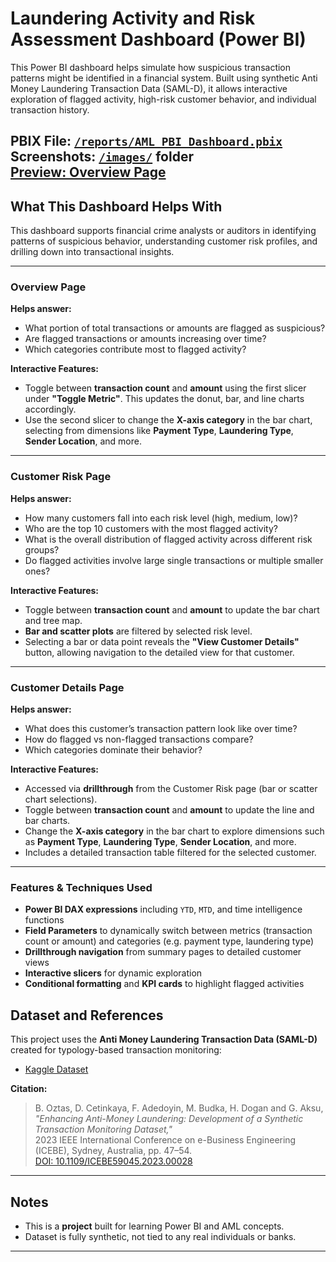 # Laundering Activity and Risk Assessment Dashboard (Power BI)

This Power BI dashboard helps simulate how suspicious transaction patterns might be identified in a financial system. Built using synthetic Anti Money Laundering Transaction Data (SAML-D), it allows interactive exploration of flagged activity, high-risk customer behavior, and individual transaction history.

PBIX File: [`/reports/AML_PBI_Dashboard.pbix`](./reports/AML_PBI_Dashboard.pbix)  
Screenshots: [`/images/`](./images) folder  
[Preview: Overview Page](https://github.com/JasmineShrestha11/Laundering-Activity-Report/blob/main/images/Overview.png)
---

## What This Dashboard Helps With

This dashboard supports financial crime analysts or auditors in identifying patterns of suspicious behavior, understanding customer risk profiles, and drilling down into transactional insights.

---

### Overview Page

**Helps answer:**
- What portion of total transactions or amounts are flagged as suspicious?
- Are flagged transactions or amounts increasing over time?
- Which categories contribute most to flagged activity?

**Interactive Features:**
- Toggle between **transaction count** and **amount** using the first slicer under **"Toggle Metric"**. This updates the donut, bar, and line charts accordingly.
- Use the second slicer to change the **X-axis category** in the bar chart, selecting from dimensions like **Payment Type**, **Laundering Type**, **Sender Location**, and more.

---

### Customer Risk Page

**Helps answer:**
- How many customers fall into each risk level (high, medium, low)?
- Who are the top 10 customers with the most flagged activity?
- What is the overall distribution of flagged activity across different risk groups?
- Do flagged activities involve large single transactions or multiple smaller ones?

**Interactive Features:**
- Toggle between **transaction count** and **amount** to update the bar chart and tree map.
- **Bar and scatter plots** are filtered by selected risk level.
- Selecting a bar or data point reveals the **"View Customer Details"** button, allowing navigation to the detailed view for that customer.

---

### Customer Details Page

**Helps answer:**
- What does this customer’s transaction pattern look like over time?
- How do flagged vs non-flagged transactions compare?
- Which categories dominate their behavior?

**Interactive Features:**
- Accessed via **drillthrough** from the Customer Risk page (bar or scatter chart selections).
- Toggle between **transaction count** and **amount** to update the line and bar charts.
- Change the **X-axis category** in the bar chart to explore dimensions such as **Payment Type**, **Laundering Type**, **Sender Location**, and more.
- Includes a detailed transaction table filtered for the selected customer.

---

### Features & Techniques Used

- **Power BI DAX expressions** including `YTD`, `MTD`, and time intelligence functions
- **Field Parameters** to dynamically switch between metrics (transaction count or amount) and categories (e.g. payment type, laundering type)
- **Drillthrough navigation** from summary pages to detailed customer views
- **Interactive slicers** for dynamic exploration
- **Conditional formatting** and **KPI cards** to highlight flagged activities

## Dataset and References

This project uses the **Anti Money Laundering Transaction Data (SAML-D)** created for typology-based transaction monitoring:

- [Kaggle Dataset](https://www.kaggle.com/datasets/berkanoztas/synthetic-transaction-monitoring-dataset-aml)

**Citation:**
> B. Oztas, D. Cetinkaya, F. Adedoyin, M. Budka, H. Dogan and G. Aksu,  
> _"Enhancing Anti-Money Laundering: Development of a Synthetic Transaction Monitoring Dataset,"_  
> 2023 IEEE International Conference on e-Business Engineering (ICEBE), Sydney, Australia, pp. 47–54.  
> [DOI: 10.1109/ICEBE59045.2023.00028](https://ieeexplore.ieee.org/document/10356193)

---

## Notes

- This is a **project** built for learning Power BI and AML concepts.
- Dataset is fully synthetic, not tied to any real individuals or banks.

---

